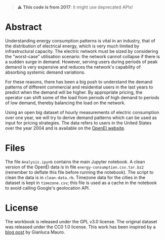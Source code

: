 > :warning: **This code is from 2017**: it might use deprecated APIs!

# Abstract

Understanding energy consumption patterns is vital in an industry, that of the distribution of electrical energy, which is very much limited by infrastructural capacity.
The electric network must be sized by considering the "worst-case" utilisation scenario: the network cannot collapse if there is a sudden surge in demand.
However, serving users during periods of peak demand is very expensive and reduces the network's capability of absorbing systemic demand variations.

For these reasons, there has been a big push to understand the demand patterns of different commercial and residential users in the last years to predict when the demand will be higher.
By appropriate pricing, the operator can shift some of the load from periods of high demand to periods of low demand, thereby balancing the load on the network.

Using an open big dataset of hourly measurements of electric consumption over one year, we will try to derive demand patterns which can be used as input for pricing strategies.
The data refers to users in the United States over the year 2004 and is available on the [OpenEI website](https://openei.org/datasets/dataset/commercial-and-residential-hourly-load-profiles-for-all-tmy3-locations-in-the-united-states).

# Files

The file `Analysis.ipynb` contains the main Jupyter notebook.
A clean version of the OpenEI data is in file `energy-consumption.csv.tar.bz2` (remember to deflate this file before running the notebook).
The script to clean the data is in `clean-data.rb`.
Timezone data for the cities in the dataset is kept in `timezone.csv`; this file is used as a cache in the notebook to avoid calling Google's geolocation API.

# License

The workbook is released under the GPL v3.0 license.
The original dataset was released under the CC0 1.0 license.
This work has been inspired by a [blog post](https://medium.com/startup-grind/i-reverse-engineered-a-500m-artificial-intelligence-company-in-one-week-heres-the-full-story-d067cef99e1c) by Gianluca Mauro.
